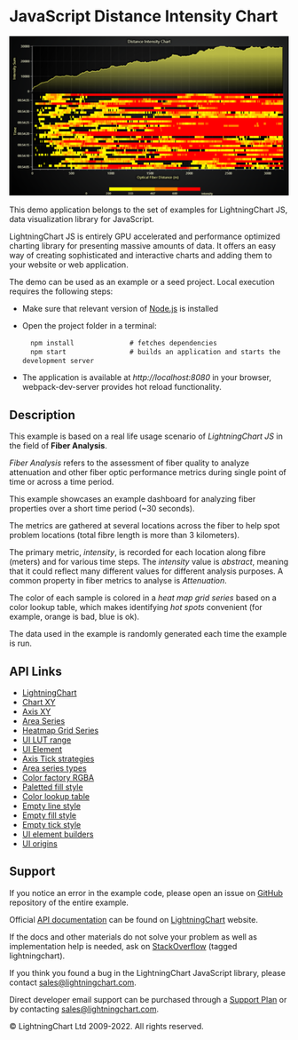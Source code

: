 # JavaScript Distance Intensity Chart

![JavaScript Distance Intensity Chart](dashboardWaterfall-darkGold.png)

This demo application belongs to the set of examples for LightningChart JS, data visualization library for JavaScript.

LightningChart JS is entirely GPU accelerated and performance optimized charting library for presenting massive amounts of data. It offers an easy way of creating sophisticated and interactive charts and adding them to your website or web application.

The demo can be used as an example or a seed project. Local execution requires the following steps:

-   Make sure that relevant version of [Node.js](https://nodejs.org/en/download/) is installed
-   Open the project folder in a terminal:

          npm install              # fetches dependencies
          npm start                # builds an application and starts the development server

-   The application is available at _http://localhost:8080_ in your browser, webpack-dev-server provides hot reload functionality.


## Description

This example is based on a real life usage scenario of _LightningChart JS_ in the field of **Fiber Analysis**.

_Fiber Analysis_ refers to the assessment of fiber quality to analyze attenuation and other fiber optic performance metrics during single point of time or across a time period.

This example showcases an example dashboard for analyzing fiber properties over a short time period (~30 seconds).

The metrics are gathered at several locations across the fiber to help spot problem locations (total fibre length is more than 3 kilometers).

The primary metric, _intensity_, is recorded for each location along fibre (meters) and for various time steps. The _intensity_ value is _abstract_, meaning that it could reflect many different values for different analysis purposes. A common property in fiber metrics to analyse is _Attenuation_.

The color of each sample is colored in a _heat map grid series_ based on a color lookup table, which makes identifying _hot spots_ convenient (for example, orange is bad, blue is ok).

The data used in the example is randomly generated each time the example is run.


## API Links

* [LightningChart]
* [Chart XY]
* [Axis XY]
* [Area Series]
* [Heatmap Grid Series]
* [UI LUT range]
* [UI Element]
* [Axis Tick strategies]
* [Area series types]
* [Color factory RGBA]
* [Paletted fill style]
* [Color lookup table]
* [Empty line style]
* [Empty fill style]
* [Empty tick style]
* [UI element builders]
* [UI origins]


## Support

If you notice an error in the example code, please open an issue on [GitHub][0] repository of the entire example.

Official [API documentation][1] can be found on [LightningChart][2] website.

If the docs and other materials do not solve your problem as well as implementation help is needed, ask on [StackOverflow][3] (tagged lightningchart).

If you think you found a bug in the LightningChart JavaScript library, please contact sales@lightningchart.com.

Direct developer email support can be purchased through a [Support Plan][4] or by contacting sales@lightningchart.com.

[0]: https://github.com/Arction/
[1]: https://lightningchart.com/lightningchart-js-api-documentation/
[2]: https://lightningchart.com
[3]: https://stackoverflow.com/questions/tagged/lightningchart
[4]: https://lightningchart.com/support-services/

© LightningChart Ltd 2009-2022. All rights reserved.


[LightningChart]: https://lightningchart.com/js-charts/api-documentation/v7.0.1/functions/lightningChart-1.html
[Chart XY]: https://lightningchart.com/js-charts/api-documentation/v7.0.1/classes/ChartXY.html
[Axis XY]: https://lightningchart.com/js-charts/api-documentation/v7.0.1/classes/Axis.html
[Area Series]: https://lightningchart.com/js-charts/api-documentation/v7.0.1/classes/AreaSeriesPositive.html
[Heatmap Grid Series]: https://lightningchart.com/js-charts/api-documentation/v7.0.1/classes/HeatmapGridSeriesIntensityValues.html
[UI LUT range]: https://lightningchart.com/js-charts/api-documentation/v7.0.1/interfaces/UILUTRange.html
[UI Element]: https://lightningchart.com/js-charts/api-documentation/v7.0.1/interfaces/UIElement.html
[Axis Tick strategies]: https://lightningchart.com/js-charts/api-documentation/v7.0.1/variables/AxisTickStrategies.html
[Area series types]: https://lightningchart.com/js-charts/api-documentation/v7.0.1/AreaSeriesTypes.html
[Color factory RGBA]: https://lightningchart.com/js-charts/api-documentation/v7.0.1/functions/ColorRGBA.html
[Paletted fill style]: https://lightningchart.com/js-charts/api-documentation/v7.0.1/classes/PalettedFill.html
[Color lookup table]: https://lightningchart.com/js-charts/api-documentation/v7.0.1/classes/LUT.html
[Empty line style]: https://lightningchart.com/js-charts/api-documentation/v7.0.1/variables/emptyLine.html
[Empty fill style]: https://lightningchart.com/js-charts/api-documentation/v7.0.1/variables/emptyFill-1.html
[Empty tick style]: https://lightningchart.com/js-charts/api-documentation/v7.0.1/variables/emptyTick.html
[UI element builders]: https://lightningchart.com/js-charts/api-documentation/v7.0.1/variables/UIElementBuilders.html
[UI origins]: https://lightningchart.com/js-charts/api-documentation/v7.0.1/variables/UIOrigins.html

